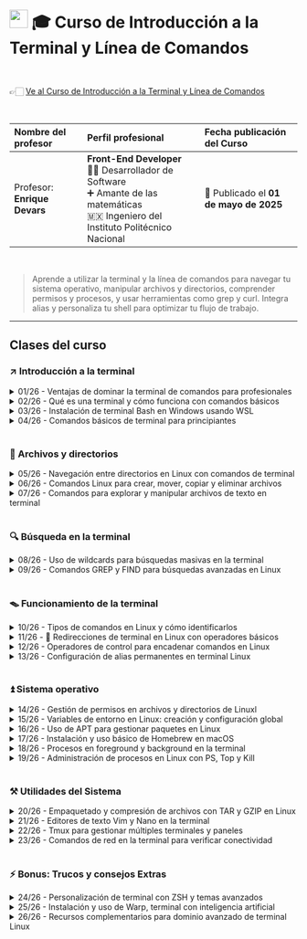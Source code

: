 
# <img width="32px" src="https://static.platzi.com/media/achievements/piezas-curso-de-introduccion-a-la-terminal-y-linea-de-comandos_badge-f2b44e_dtAOYfn.png"/> 🎓 Curso de Introducción a la Terminal y Línea de Comandos

  <br/>

  👉🏻 [Ve al Curso de Introducción a la Terminal y Línea de Comandos](https://platzi.com/cursos/terminal)
  
  <br/>

  | Nombre del profesor | Perfil profesional | Fecha publicación del Curso |
  | :--- | :--- | :--- |
  | Profesor: **Enrique Devars** | **Front-End Developer** <br/> 👨‍🏫 Desarrollador de Software <br/> ➕ Amante de las matemáticas <br/> 🇲🇽 Ingeniero del Instituto Politécnico Nacional | 📅 Publicado el **01 de mayo de 2025** |
  
  <br/>


> Aprende a utilizar la terminal y la línea de comandos para navegar tu sistema operativo, manipular archivos y directorios, comprender permisos y procesos, y usar herramientas como grep y curl. Integra alias y personaliza tu shell para optimizar tu flujo de trabajo.

---

## Clases del curso

### ↗️ Introducción a la terminal
<details>
  <summary>01/26 - Ventajas de dominar la terminal de comandos para profesionales</summary>
  <br/>
</details>

<details>
  <summary>02/26 - Qué es una terminal y cómo funciona con comandos básicos</summary>
  <br/>
</details>

<details>
  <summary>03/26 - Instalación de terminal Bash en Windows usando WSL</summary>
  <br/>
</details>

<details>
  <summary>04/26 - Comandos básicos de terminal para principiantes</summary>
  <br/>
</details>
<br/>

### 📁 Archivos y directorios
<details>
  <summary>05/26 - Navegación entre directorios en Linux con comandos de terminal</summary>
  <br/>
</details>

<details>
  <summary>06/26 - Comandos Linux para crear, mover, copiar y eliminar archivos</summary>
  <br/>
</details>

<details>
  <summary>07/26 - Comandos para explorar y manipular archivos de texto en terminal</summary>
  <br/>
</details>
<br/>

### 🔍 Búsqueda en la terminal
<details>
  <summary>08/26 - Uso de wildcards para búsquedas masivas en la terminal</summary>
  <br/>
</details>

<details>
  <summary>09/26 - Comandos GREP y FIND para búsquedas avanzadas en Linux</summary>
  <br/>
</details>
<br/>

### 🪤 Funcionamiento de la terminal
<details>
  <summary>10/26 - Tipos de comandos en Linux y cómo identificarlos</summary>
  <br/>
</details>

<details>
  <summary>11/26 - 👀 Redirecciones de terminal en Linux con operadores básicos</summary>
  <br/>
</details>

<details>
  <summary>12/26 - Operadores de control para encadenar comandos en Linux</summary>
  <br/>
</details>

<details>
  <summary>13/26 - Configuración de alias permanentes en terminal Linux</summary>
  <br/>
</details>
<br/>

### ⏫ Sistema operativo
<details>
  <summary>14/26 - Gestión de permisos en archivos y directorios de Linuxl</summary>
  <br/>
</details>

<details>
  <summary>15/26 - Variables de entorno en Linux: creación y configuración global</summary>
  <br/>
</details>

<details>
  <summary>16/26 - Uso de APT para gestionar paquetes en Linux</summary>
  <br/>
</details>

<details>
  <summary>17/26 - Instalación y uso básico de Homebrew en macOS</summary>
  <br/>
</details>

<details>
  <summary>18/26 - Procesos en foreground y background en la terminal</summary>
  <br/>
</details>

<details>
  <summary>19/26 - Administración de procesos en Linux con PS, Top y Kill</summary>
  <br/>
</details>
<br/>

### ⚒️ Utilidades del Sistema
<details>
  <summary>20/26 - Empaquetado y compresión de archivos con TAR y GZIP en Linux</summary>
  <br/>
</details>

<details>
  <summary>21/26 - Editores de texto Vim y Nano en la terminal</summary>
  <br/>
</details>

<details>
  <summary>22/26 - Tmux para gestionar múltiples terminales y paneles</summary>
  <br/>
</details>

<details>
  <summary>23/26 - Comandos de red en la terminal para verificar conectividad</summary>
  <br/>
</details>
<br/>

### ⚡ Bonus: Trucos y consejos Extras
<details>
  <summary>24/26 - Personalización de terminal con ZSH y temas avanzados</summary>
  <br/>
</details>

<details>
  <summary>25/26 - Instalación y uso de Warp, terminal con inteligencia artificial</summary>
  <br/>
</details>

<details>
  <summary>26/26 - Recursos complementarios para dominio avanzado de terminal Linux</summary>
  <br/>
</details>

